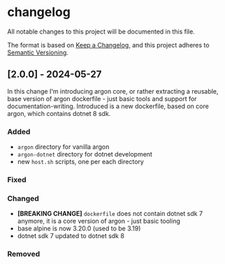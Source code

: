 # changelog

All notable changes to this project will be documented in this file.

The format is based on [Keep a Changelog](https://keepachangelog.com/en/1.1.0/),
and this project adheres to [Semantic Versioning](https://semver.org/spec/v2.0.0.html).

## [2.0.0] - 2024-05-27

In this change I'm introducing argon core, or rather extracting a reusable, base version of argon dockerfile - just basic tools and support for documentation-writing. Introduced is a new dockerfile, based on core argon, which contains dotnet 8 sdk.

### Added

- `argon` directory for vanilla argon
- `argon-dotnet` directory for dotnet development
- new `host.sh` scripts, one per each directory

### Fixed

### Changed

- **[BREAKING CHANGE]** `dockerfile` does not contain dotnet sdk 7 anymore, it is a core version of argon - just basic tooling
- base alpine is now 3.20.0 (used to be 3.19)
- dotnet sdk 7 updated to dotnet sdk 8

### Removed
